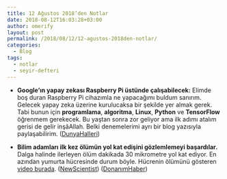 ```yaml
---
title: 12 Ağustos 2018’den Notlar
date: 2018-08-12T16:03:28+03:00
author: omerify
layout: post
permalink: /2018/08/12/12-agustos-2018den-notlar/
categories:
  - Blog
tags:
  - notlar
  - seyir-defteri
---
```

  
* **Google’ın yapay zekası Raspberry Pi üstünde çalışabilecek:** Elimde boş duran Raspberry Pi cihazımla ne yapacağımı buldum sanırım. Gelecek yapay zeka üzerine kurulucaksa bir şekilde yer almak gerek. Tabi bunun için **programlama**, **algoritma**, **Linux**, **Python** ve **TensorFlow** öğrenmem gerekecek. Bu yaştan sonra zor geliyor ama ilk adımı atalım gerisi de gelir inşâAllah. Belki denemelerimi ayrı bir blog yazısıyla paylaşabilirim. (<a href="https://www.dunyahalleri.com/googlein-yapay-zekasi-raspberry-pi-ustunde-calisabilecek/" target="_blank" rel="noreferrer noopener nofollow">DunyaHalleri</a>)

* **Bilim adamları ilk kez ölümün yol kat edişini gözlemlemeyi başardılar.** Dalga halinde ilerleyen ölüm dakikada 30 mikrometre yol kat ediyor. En azından yumurta hücresinde durum böyle. Hücrenin ölümünü gösteren <a href="https://d1o50x50snmhul.cloudfront.net/wp-content/uploads/2018/08/09130952/movies10_eggwave.gif" target="_blank" rel="noreferrer noopener nofollow">video burada</a>. (<a href="https://www.newscientist.com/article/2176397-we-have-measured-the-speed-of-death-and-its-2-millimetres-an-hour" target="_blank" rel="noreferrer noopener nofollow">NewScientist</a>) (<a href="https://www.donanimhaber.com/diger-bilim-ve-teknoloji/haberleri/Olumun-hizi-olculdu-Saatte-2-milimetre.htm" target="_blank" rel="noreferrer noopener nofollow">DonanımHaber</a>)